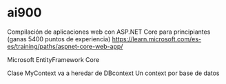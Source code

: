 # ai900

Compilación de aplicaciones web con ASP.NET Core para principiantes (ganas 5400 puntos de experiencia)
https://learn.microsoft.com/es-es/training/paths/aspnet-core-web-app/

Microsoft EntityFramework Core

Clase MyContext va a heredar de DBcontext
Un context por base de datos



